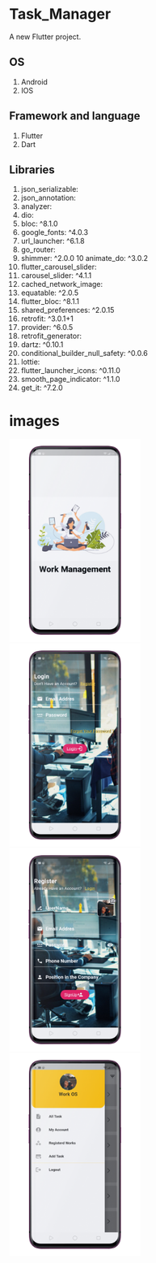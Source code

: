 # Task_Manager

A new Flutter project.

## OS

1. Android
2. IOS



## Framework and language  

1. Flutter 
2. Dart

## Libraries

1.  json_serializable:
2.  json_annotation:
3.  analyzer:
4.  dio:
5.  bloc: ^8.1.0
6.  google_fonts: ^4.0.3
7.  url_launcher: ^6.1.8
8.  go_router:
9.  shimmer: ^2.0.0
10  animate_do: ^3.0.2
11. flutter_carousel_slider:
12.  carousel_slider: ^4.1.1
13.  cached_network_image:
14.  equatable: ^2.0.5
15.  flutter_bloc: ^8.1.1
16.  shared_preferences: ^2.0.15
17.  retrofit: ^3.0.1+1
18.  provider: ^6.0.5
19.  retrofit_generator:
20.  dartz: ^0.10.1
21.  conditional_builder_null_safety: ^0.0.6
22.  lottie:
23.  flutter_launcher_icons: ^0.11.0
24.  smooth_page_indicator: ^1.1.0
25.  get_it: ^7.2.0
 
 
 
 # images
<img src="https://github.com/QassemAbied/task_manager/blob/master/1685375701558_100.PNG" width="260" height="400" />  <img src="https://github.com/QassemAbied/task_manager/blob/master/1685375715560_100.PNG" width="260" height="400" /><img src="https://github.com/QassemAbied/task_manager/blob/master/1685375731344_100.PNG" width="260" height="400" />  <img src="https://github.com/QassemAbied/task_manager/blob/master/1685375750539_100.PNG" width="260" height="400" />

